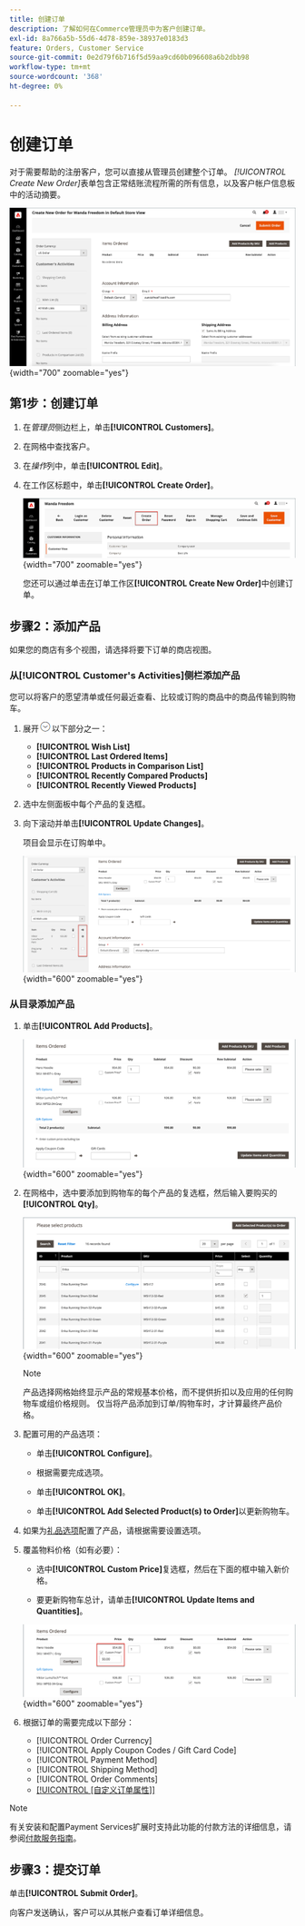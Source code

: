 ```yaml
---
title: 创建订单
description: 了解如何在Commerce管理员中为客户创建订单。
exl-id: 8a766a5b-55d6-4d78-859e-38937e0183d3
feature: Orders, Customer Service
source-git-commit: 0e2d79f6b716f5d59aa9cd60b096608a6b2dbb98
workflow-type: tm+mt
source-wordcount: '368'
ht-degree: 0%

---
```


# 创建订单

对于需要帮助的注册客户，您可以直接从管理员创建整个订单。 _[!UICONTROL Create New Order]_&#x200B;表单包含正常结账流程所需的所有信息，以及客户帐户信息板中的活动摘要。

![为客户创建订单](./assets/create-new-order.png){width="700" zoomable="yes"}

## 第1步：创建订单

1. 在&#x200B;_管理员_&#x200B;侧边栏上，单击&#x200B;**[!UICONTROL Customers]**。

1. 在网格中查找客户。

1. 在&#x200B;_操作_&#x200B;列中，单击&#x200B;**[!UICONTROL Edit]**。

1. 在工作区标题中，单击&#x200B;**[!UICONTROL Create Order]**。

   ![Workspace标头](./assets/order-create-buttons.png){width="700" zoomable="yes"}

   您还可以通过单击[在](orders.md#orders-workspace)订单工作区&#x200B;**[!UICONTROL Create New Order]**&#x200B;中创建订单。

## 步骤2：添加产品

如果您的商店有多个视图，请选择将要下订单的商店视图。

### 从[!UICONTROL Customer's Activities]侧栏添加产品

您可以将客户的愿望清单或任何最近查看、比较或订购的商品中的商品传输到购物车。

1. 展开![扩展选择器](../assets/icon-display-expand.png)以下部分之一：

   - **[!UICONTROL Wish List]**
   - **[!UICONTROL Last Ordered Items]**
   - **[!UICONTROL Products in Comparison List]**
   - **[!UICONTROL Recently Compared Products]**
   - **[!UICONTROL Recently Viewed Products]**

1. 选中左侧面板中每个产品的复选框。

1. 向下滚动并单击&#x200B;**[!UICONTROL Update Changes]**。

   项目会显示在订购单中。

   ![添加到购物车](./assets/create-order-add-wishlist.png){width="600" zoomable="yes"}

### 从目录添加产品

1. 单击&#x200B;**[!UICONTROL Add Products]**。

   ![添加产品](./assets/account-add-wishlist-product.png){width="600" zoomable="yes"}

1. 在网格中，选中要添加到购物车的每个产品的复选框，然后输入要购买的&#x200B;**[!UICONTROL Qty]**。

   ![选择产品](./assets/create-order-from-catalog.png){width="600" zoomable="yes"}

   >[!NOTE]
   >
   >产品选择网格始终显示产品的常规基本价格，而不提供折扣以及应用的任何购物车或组价格规则。 仅当将产品添加到订单/购物车时，才计算最终产品价格。

1. 配置可用的产品选项：

   - 单击&#x200B;**[!UICONTROL Configure]**。

   - 根据需要完成选项。

   - 单击&#x200B;**[!UICONTROL OK]**。

   - 单击&#x200B;**[!UICONTROL Add Selected Product(s) to Order]**&#x200B;以更新购物车。

1. 如果为[礼品选项](../catalog/product-gift-options.md)配置了产品，请根据需要设置选项。

1. 覆盖物料价格（如有必要）：

   - 选中&#x200B;**[!UICONTROL Custom Price]**&#x200B;复选框，然后在下面的框中输入新价格。

   - 要更新购物车总计，请单击&#x200B;**[!UICONTROL Update Items and Quantities]**。

   ![自定义价格](./assets/create-order-custom-price.png){width="600" zoomable="yes"}

1. 根据订单的需要完成以下部分：

   - [!UICONTROL Order Currency]
   - [!UICONTROL Apply Coupon Codes / Gift Card Code]
   - [!UICONTROL Payment Method]
   - [!UICONTROL Shipping Method]
   - [!UICONTROL Order Comments]
   - [[!UICONTROL [自定义订单属性]]](../stores-purchase/order-processing.md#custom-order-attributes)

>[!NOTE]
>
>有关安装和配置Payment Services扩展时支持此功能的付款方法的详细信息，请参阅[付款服务指南](https://experienceleague.adobe.com/en/docs/commerce/payment-services/guide-overview)。

## 步骤3：提交订单

单击&#x200B;**[!UICONTROL Submit Order]**。

向客户发送确认，客户可以从其帐户查看订单详细信息。
